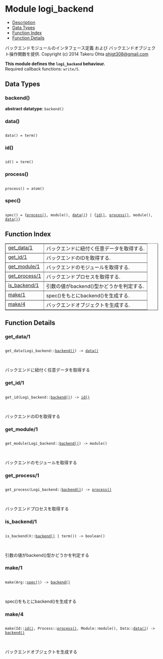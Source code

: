 

# Module logi_backend #
* [Description](#description)
* [Data Types](#types)
* [Function Index](#index)
* [Function Details](#functions)


バックエンドモジュールのインタフェース定義 および バックエンドオブジェクト操作関数を提供.
Copyright (c) 2014 Takeru Ohta <phjgt308@gmail.com>


__This module defines the `logi_backend` behaviour.__<br /> Required callback functions: `write/5`.

<a name="types"></a>

## Data Types ##




### <a name="type-backend">backend()</a> ###


__abstract datatype__: `backend()`




### <a name="type-data">data()</a> ###



<pre><code>
data() = term()
</code></pre>





### <a name="type-id">id()</a> ###



<pre><code>
id() = term()
</code></pre>





### <a name="type-process">process()</a> ###



<pre><code>
process() = atom()
</code></pre>





### <a name="type-spec">spec()</a> ###



<pre><code>
spec() = {<a href="#type-process">process()</a>, module(), <a href="#type-data">data()</a>} | {<a href="#type-id">id()</a>, <a href="#type-process">process()</a>, module(), <a href="#type-data">data()</a>}
</code></pre>


<a name="index"></a>

## Function Index ##


<table width="100%" border="1" cellspacing="0" cellpadding="2" summary="function index"><tr><td valign="top"><a href="#get_data-1">get_data/1</a></td><td>バックエンドに紐付く任意データを取得する.</td></tr><tr><td valign="top"><a href="#get_id-1">get_id/1</a></td><td>バックエンドのIDを取得する.</td></tr><tr><td valign="top"><a href="#get_module-1">get_module/1</a></td><td>バックエンドのモジュールを取得する.</td></tr><tr><td valign="top"><a href="#get_process-1">get_process/1</a></td><td>バックエンドプロセスを取得する.</td></tr><tr><td valign="top"><a href="#is_backend-1">is_backend/1</a></td><td>引数の値がbackend()型かどうかを判定する.</td></tr><tr><td valign="top"><a href="#make-1">make/1</a></td><td>spec()をもとにbackend()を生成する.</td></tr><tr><td valign="top"><a href="#make-4">make/4</a></td><td>バックエンドオブジェクトを生成する.</td></tr></table>


<a name="functions"></a>

## Function Details ##

<a name="get_data-1"></a>

### get_data/1 ###


<pre><code>
get_data(Logi_backend::<a href="#type-backend">backend()</a>) -&gt; <a href="#type-data">data()</a>
</code></pre>
<br />

バックエンドに紐付く任意データを取得する
<a name="get_id-1"></a>

### get_id/1 ###


<pre><code>
get_id(Logi_backend::<a href="#type-backend">backend()</a>) -&gt; <a href="#type-id">id()</a>
</code></pre>
<br />

バックエンドのIDを取得する
<a name="get_module-1"></a>

### get_module/1 ###


<pre><code>
get_module(Logi_backend::<a href="#type-backend">backend()</a>) -&gt; module()
</code></pre>
<br />

バックエンドのモジュールを取得する
<a name="get_process-1"></a>

### get_process/1 ###


<pre><code>
get_process(Logi_backend::<a href="#type-backend">backend()</a>) -&gt; <a href="#type-process">process()</a>
</code></pre>
<br />

バックエンドプロセスを取得する
<a name="is_backend-1"></a>

### is_backend/1 ###


<pre><code>
is_backend(X::<a href="#type-backend">backend()</a> | term()) -&gt; boolean()
</code></pre>
<br />

引数の値がbackend()型かどうかを判定する
<a name="make-1"></a>

### make/1 ###


<pre><code>
make(Arg::<a href="#type-spec">spec()</a>) -&gt; <a href="#type-backend">backend()</a>
</code></pre>
<br />

spec()をもとにbackend()を生成する
<a name="make-4"></a>

### make/4 ###


<pre><code>
make(Id::<a href="#type-id">id()</a>, Process::<a href="#type-process">process()</a>, Module::module(), Data::<a href="#type-data">data()</a>) -&gt; <a href="#type-backend">backend()</a>
</code></pre>
<br />

バックエンドオブジェクトを生成する
